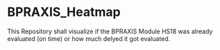 # BPRAXIS_Heatmap

This Repository shall visualize if the BPRAXIS Module HS18 was already evaluated (on time) or how much delyed it got evaluated.